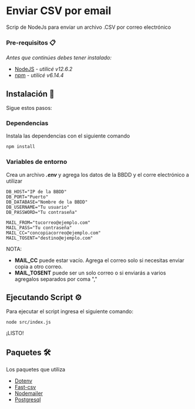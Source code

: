 # Enviar CSV por email
Scrip de NodeJs para enviar un archivo .CSV por correo electrónico

### Pre-requisitos 📋

_Antes que continúes debes tener instalado:_

* [NodeJS](https://nodejs.org) - _utilicé v12.6.2_
* [npm](https://www.npmjs.com/) - _utilicé v6.14.4_

## Instalación 🔧
Sigue estos pasos:

### Dependencias
Instala las dependencias con el siguiente comando
```sh
npm install
```

### Variables de entorno
Crea un archivo **_.env_** y agrega los datos de la BBDD y el corre electrónico a utilizar
```
DB_HOST="IP de la BBDD"
DB_PORT="Puerto"
DB_DATABASE="Nombre de la BBDD"
DB_USERNAME="Tu usuario"
DB_PASSWORD="Tu contraseña"

MAIL_FROM="tucorreo@ejemplo.com"
MAIL_PASS="Tu contraseña"
MAIL_CC="concopiacorreo@ejemplo.com"
MAIL_TOSENT="destino@ejemplo.com"
```

NOTA:
* **MAIL_CC** puede estar vacío. Agrega el correo solo si necesitas enviar copia a otro correo.
* **MAIL_TOSENT** puede ser un solo correo o si enviarás a varios agregalos separados por coma ","

## Ejecutando Script ⚙️
Para ejecutar el script ingresa el siguiente comando:
```
node src/index.js
```

¡LISTO!

## Paquetes 🛠️
Los paquetes que utiliza
* [Dotenv](https://www.npmjs.com/package/dotenv)
* [Fast-csv](https://c2fo.github.io/fast-csv/docs/introduction/getting-started)
* [Nodemailer](https://nodemailer.com/about/)
* [Postgresql](https://node-postgres.com/)
